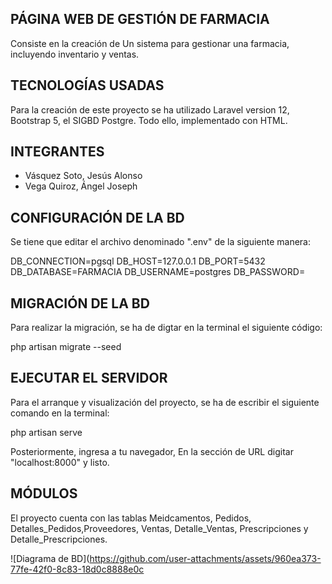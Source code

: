 PÁGINA WEB DE GESTIÓN DE FARMACIA
----------------------------------
Consiste en la creación de Un sistema para gestionar una farmacia, incluyendo inventario y ventas.

TECNOLOGÍAS USADAS
-------------------
Para la creación de este proyecto se ha utilizado Laravel version 12, Bootstrap 5, el SIGBD Postgre. Todo ello, implementado con HTML.

INTEGRANTES
-----------

 - Vásquez Soto, Jesús Alonso
 - Vega Quiroz, Ángel Joseph

CONFIGURACIÓN DE LA BD
----------------------

Se tiene que editar el archivo denominado ".env" de la siguiente manera:

DB_CONNECTION=pgsql
DB_HOST=127.0.0.1
DB_PORT=5432
DB_DATABASE=FARMACIA
DB_USERNAME=postgres
DB_PASSWORD=

MIGRACIÓN DE LA BD
------------------
Para realizar la migración, se ha de digtar en la terminal el siguiente código:

php artisan migrate --seed

EJECUTAR EL SERVIDOR
--------------------
Para el arranque y visualización del proyecto, se ha de escribir el siguiente comando en la terminal:

php artisan serve

Posteriormente, ingresa a tu navegador, En la sección de URL digitar "localhost:8000" y listo.

MÓDULOS
------- 
El proyecto cuenta con las tablas Meidcamentos, Pedidos, Detalles_Pedidos,Proveedores, Ventas, Detalle_Ventas, Prescripciones y Detalle_Prescripciones.

![Diagrama de BD](https://github.com/user-attachments/assets/960ea373-77fe-42f0-8c83-18d0c8888e0c


